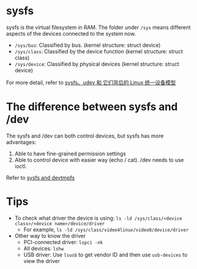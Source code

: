# sysfs

sysfs is the virtual filesystem in RAM.
The folder under `/sys` means different aspects of the devices connected to the system now.

* `/sys/bus`: Classified by bus. (kernel structure: struct device)
* `/sys/class`: Classified by the device function (kernel structure: struct class)
* `/sys/device`: Classified by physical devices (kernel structure: struct device)

For more detail, refer to [sysfs、udev 和 它们背后的 Linux 统一设备模型](https://www.binss.me/blog/sysfs-udev-and-Linux-Unified-Device-Model/)

# The difference between sysfs and /dev

The sysfs and /dev can both control devices, but sysfs has more advantages:

1. Able to have fine-grained permission settings
2. Able to control device with easier way (echo / cat). /dev needs to use ioctl.

Refer to [sysfs and devtmpfs](https://unix.stackexchange.com/questions/236533/sysfs-and-devtmpfs)

# Tips

* To check what driver the device is using: `ls -ld /sys/class/<device class>/<device name>/device/driver`
  - For example, `ls -ld /sys/class/video4linux/video0/device/driver`
* Other way to know the driver
  - PCI-connected driver: `lspci -nk`
  - All devices: `lshw`
  - USB driver: Use `lsusb` to get vendor ID and then use `usb-devices` to view the driver
